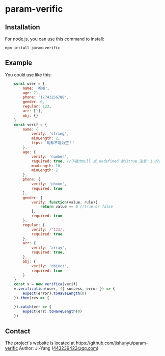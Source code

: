 # param-verific

## Installation

For node.js, you can use this command to install:

    npm install param-verific


## Example
You could use like this:
```JavaScript
	const user = {
		name: '哈哈',
		age: 21,
		phone: '17743256788',
		gender: 0,
		regular: 123,
		arr: [1],
		obj: {}
	}
	const verif = {
		name: {
			verify: 'string',
			minLength: 2,
			tips: '昵称不能为空！'
		},
		age: {
			verify: 'number',
			required: true, //不能为null 或 undefined 默认true 注意：1.07版本前required默认为false 即默认属性值可以为null 或 undefined
			maxLength: 10,
			minLength: 2
		},
		phone: {
			verify: 'phone',
			required: true
		},
		gender: {
			verify: function(value, rule){
				return value == 0 //true or false
			},
			required: true
		},
		regular: {
			verify: /^123/,
			required: true
		},
		arr: {
			verify: 'array',
			required: true,
		},
		obj: {
			verify: 'object',
			required: true
		}
	}
	const v = new verifica(verif)
    v.verification(user, ({ success, error }) => {
        expect(error).toHaveLength(0)
    }).then(res => {

	}).catch(err => {
		expect(err).toHaveLength(0)
	})

```



## Contact
The project's website is located at https://github.com/jishunyu/param-verific
Author: Ji-Yang (443239423@qq.com)
